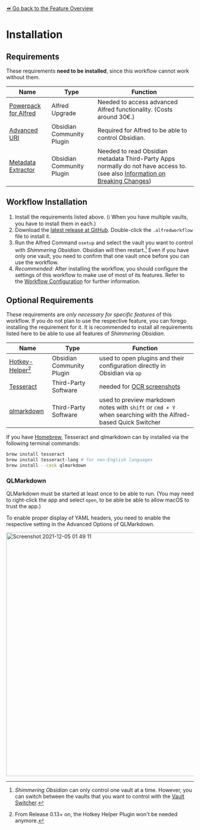 [⏪ Go back to the Feature Overview](../README.md#feature-overview)

# Installation

## Requirements
These requirements **need to be installed**, since this workflow cannot work without them.

| Name                                                                       | Type                      | Function                                                                                                                                                                          |
| -------------------------------------------------------------------------- | ------------------------- | --------------------------------------------------------------------------------------------------------------------------------------------------------------------------------- |
| [Powerpack for Alfred](https://www.alfredapp.com/powerpack/)               | Alfred Upgrade            | Needed to access advanced Alfred functionality. (Costs around 30€.)                                                                                                               |
| [Advanced URI](https://github.com/Vinzent03/obsidian-advanced-uri)         | Obsidian Community Plugin | Required for Alfred to be able to control Obsidian.                                                                                                                               |
| [Metadata Extractor](https://github.com/kometenstaub/metadata-extractor) | Obsidian Community Plugin | Needed to read Obsidian metadata Third-Party Apps normally do not have access to. (see also [Information on Breaking Changes](Breaking%20Changes.md#New-Requirement)) |

## Workflow Installation
1. Install the requirements listed above. (ℹ️ When you have multiple vaults, you have to install them in each.)
2. Download the [latest release at GitHub](https://github.com/chrisgrieser/shimmering-obsidian/releases/latest). Double-click the `.alfredworkflow` file to install it.
3. Run the Alfred Command `osetup` and select the vault you want to control with _Shimmering Obsidian_. Obsidian will then restart.[^1] Even if you have only one vault, you need to confirm that one vault once before you can use the workflow.
4. _Recommended:_ After installing the workflow, you should configure the settings of this workflow to make use of most of its features. Refer to the [Workflow Configuration](Workflow%20Configuration.md) for further information.

## Optional Requirements
These requirements are *only necessary for specific features* of this workflow. If you do not plan to use the respective feature, you can forego installing the requirement for it. It is recommended to install all requirements listed here to be able to use all features of _Shimmering Obsidian_.

| Name                                                                   | Type                      | Function                                                                                        |
| ---------------------------------------------------------------------- | ------------------------- | ----------------------------------------------------------------------------------------------- |
| [Hotkey-Helper](https://github.com/pjeby/hotkey-helper)[^2]                | Obsidian Community Plugin | used to open plugins and their configuration directly in Obsidian via `op`                      |
| [Tesseract](https://tesseract-ocr.github.io/tessdoc/Installation.html) | Third-Party Software      | needed for [OCR screenshots](Screenshot%20Features.md#OCR-Screenshots)                                                                  |
| [qlmarkdown](https://github.com/sbarex/QLMarkdown)                    | Third-Party Software      | used to preview markdown notes with `shift` or `cmd + Y` when searching with the Alfred-based Quick Switcher |

If you have [Homebrew](https://brew.sh/), Tesseract and qlmarkdown can by installed via the following terminal commands:

```bash
brew install tesseract
brew install tesseract-lang # for non-English languages
brew install --cask qlmarkdown
```

### QLMarkdown
QLMarkdown must be started at least once to be able to run. (You may need to right-click the app and select `open`, to be able be able to allow macOS to trust the app.)

To enable proper display of YAML headers, you need to enable the respective setting in the Advanced Options of QLMarkdown.

<img width="654" alt="Screenshot 2021-12-05 01 49 11" src="https://user-images.githubusercontent.com/73286100/144729141-72d8cd41-8e45-43e0-a11a-ce98ba97c2ac.png">

[^1]: _Shimmering Obsidian_ can only control one vault at a time. However, you can switch between the vaults that you want to control with the [Vault Switcher](Vault%20Switcher.md).
[^2]: From Release 0.13+ on, the Hotkey Helper Plugin won't be needed anymore.  
